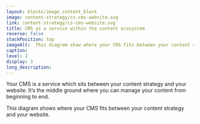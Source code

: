 ```yaml
---
layout: blocks/image_content_block
image: content-strategy/cs-cms-website.svg
link: content-strategy/cs-cms-website.svg
title: CMS as a service within the content ecosystem
reverse: false
stackPosition: top
imageAlt:  This diagram show where your CMS fits between your content strategy and your website.
caption: 
level: 2
display: 3
long_description:
---
```

Your CMS is a service which sits between your content strategy and your website. It’s the middle ground where you can manage your content from beginning to end. 

This diagram shows where your CMS fits between your content strategy and your website.
